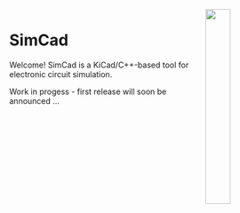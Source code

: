 <img align="right" src="https://repository-images.githubusercontent.com/488532636/a52e6366-73e6-41ee-a012-a4a3bcc13e30" width=30%>

# SimCad
Welcome! SimCad is a KiCad/C++-based tool for electronic circuit simulation.

Work in progess - first release will soon be announced ...

